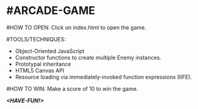 #ARCADE-GAME
===============================
#HOW TO OPEN:
Click on index.html to open the game.

#TOOLS/TECHNIQUES:
* Object-Oriented JavaScript
* Constructor functions to create multiple Enemy instances.
* Prototypal inheritance
* HTML5 Canvas API
* Resource loading via immediately-invoked function   expressions (IIFE).

#HOW TO WIN:
Make a score of 10 to win the game.

*****************<HAVE-FUN!>*****************
